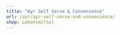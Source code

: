 ```yaml
---
title: "Ayr Self Serve & Convenience"
url: /ayr/ayr-self-serve-und-convenience/
shop: Lebensmittel
---
```


